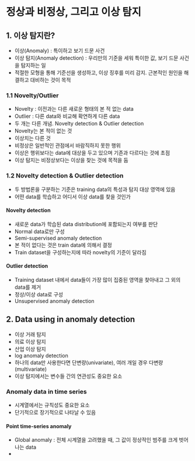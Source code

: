# 정상과 비정상, 그리고 이상 탐지

## 1. 이상 탐지란?

- 이상(Anomaly) : 특이하고 보기 드문 사건
- 이상 탐지(Anomaly detection) : 우리만의 기준을 세워 특이한 값, 보기 드문 사건을 탐지하는 일
- 적절한 모형을 통해 기준선을 생성하고, 이상 징후를 미리 감지. 근본적인 원인을 해결하고 대비하는 것이 목적

### 1.1 Novelty/Outlier

- Novelty : 이전과는 다른 새로운 형태의 본 적 없는 data
- Outlier : 다른 data와 비교해 확연하게 다른 data
- 두 개는 다른 개념. Novelty detection & Outlier detection
- Novelty는 본 적이 없는 것
- 이상치는 다른 것
- 비정상은 일반적인 관점에서 바람직하지 못한 행위
- 이상은 행위보다는 data에 대상을 두고 있으며 기존과 다르다는 것에 초점
- 이상 탐지는 비정상보다는 이상을 찾는 것에 목적을 둠

### 1.2 Novelty detection & Outlier detection

- 두 방법론을 구분하는 기준은 training data의 특성과 탐지 대상 영역에 있음
- 어떤 data를 학습하고 어디서 이상 data를 찾을 것인가

#### Novelty detection
- 새로운 data가 학습된 data distribution에 포함되는지 여부를 판단
- Normal data로만 구성
- Semi-supervised anomaly detection
- 본 적이 없다는 것은 train data에 의해서 결정
- Train dataset을 구성하는지에 따라 novelty의 기준이 달라짐

#### Outlier detection
- Training dataset 내에서 data들이 가장 많이 집중된 영역을 찾아내고 그 외의 data를 제거
- 정상/이상 data로 구성
- Unsupervised anomaly detection

## 2. Data using in anomaly detection

- 이상 거래 탐지
- 의료 이상 탐지
- 산업 이상 탐지
- log anomaly detection
- 하나의 data만 사용한다면 단변량(univariate), 여러 개일 경우 다변량(multivariate)
- 이상 탐지에서는 변수들 간의 연관성도 중요한 요소

### Anomaly data in time series

- 시계열에서는 규칙성도 중요한 요소
- 단기적으로 장기적으로 나타날 수 있음

#### Point time-series anomaly
- Global anomaly : 전체 시계열을 고려했을 때, 그 값이 정상적인 범주를 크게 벗어나는 data
- 

